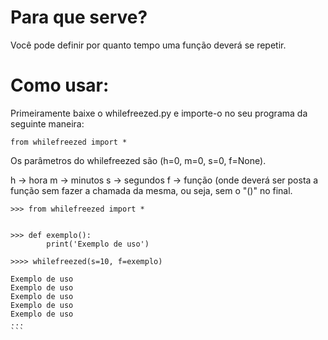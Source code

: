 # Para que serve?

Você pode definir por quanto tempo uma função deverá se repetir.


# Como usar:

Primeiramente baixe o whilefreezed.py e importe-o no seu programa da seguinte maneira:

```
from whilefreezed import *
```

Os parâmetros do whilefreezed são (h=0, m=0, s=0, f=None).

h -> hora
m -> minutos
s -> segundos
f -> função (onde deverá ser posta a função sem fazer a chamada da mesma, ou seja, sem o "()" no final. 


``````
>>> from whilefreezed import *


>>> def exemplo():
        print('Exemplo de uso')
    
>>>> whilefreezed(s=10, f=exemplo)
 
Exemplo de uso
Exemplo de uso
Exemplo de uso
Exemplo de uso
Exemplo de uso
...
```
